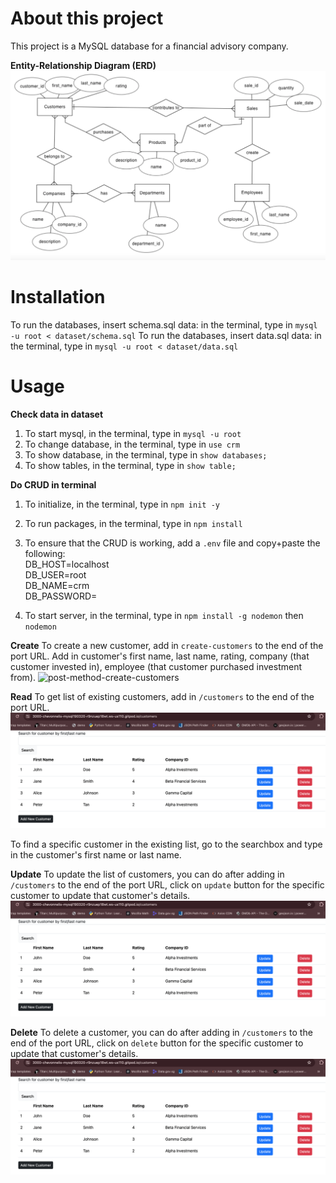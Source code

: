 # About this project
This project is a MySQL database for a financial advisory company.

**Entity-Relationship Diagram (ERD)**
![erd](entity-framework/financial-advisory-company-erd.png)

# Installation
To run the databases, insert schema.sql data: in the terminal, type in `mysql -u root < dataset/schema.sql`
To run the databases, insert data.sql data: in the terminal, type in `mysql -u root < dataset/data.sql`

# Usage
**Check data in dataset**
1. To start mysql, in the terminal, type in `mysql -u root`
2. To change database, in the terminal, type in `use crm`
3. To show database, in the terminal, type in `show databases;`
4. To show tables, in the terminal, type in `show table;`

**Do CRUD in terminal**
1. To initialize, in the terminal, type in `npm init -y`
2. To run packages, in the terminal, type in `npm install`
3. To ensure that the CRUD is working, add a `.env` file and copy+paste the following:<br>
DB_HOST=localhost<br>
DB_USER=root<br>
DB_NAME=crm<br>
DB_PASSWORD=<br>

4. To start server, in the terminal, type in `npm install -g nodemon` then `nodemon`

**Create**
To create a new customer, add in `create-customers` to the end of the port URL. Add in customer's first name, last name, rating, company (that customer invested in), employee (that customer purchased investment from).
![post-method-create-customers](images/post-method-create-customers.png)

**Read**
To get list of existing customers, add in `/customers` to the end of the port URL. 
![get-customers](images/get-customers.png)

To find a specific customer in the existing list, go to the searchbox and type in the customer's first name or last name.

**Update**
To update the list of customers, you can do after adding in `/customers` to the end of the port URL, click on `update` button for the specific customer to update that customer's details.
![get-customers](images/get-customers.png)

**Delete**
To delete a customer, you can do after adding in `/customers` to the end of the port URL, click on `delete` button for the specific customer to update that customer's details.
![get-customers](images/get-customers.png)

